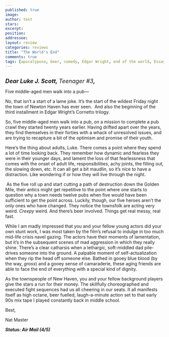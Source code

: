 ```yaml
---
published: true
image:
author: test 
stars: 
excerpt: 
position: 
addressee: 
layout: review
categories: reviews
title: "The World's End"
comments: true
tags: [apocalypose, beer, comedy, Edgar Wright, end of the world, Essays, Newton Haven, sci-fi, Simon Pegg, The World's End]
---
```

<div><p><span class="full-image-block ssNonEditable"><span><a href="/letters/2013/8/15/the-worlds-end.html"><img src="http://static.squarespace.com/static/5005f6bcc4aa41161b33e89e/5329cf1fe4b07c068ebf74de/5329cf1fe4b07c068ebf7891/1376594080008/The%20World's%20End.jpg" alt="" /></a></span></span></p>
<p><span style="font-size:130%;"><strong><em>Dear Luke J. Scott, </em></strong><em>Teenager #3<strong>,</strong></em></span></p>
<p>Five middle-aged men walk into a pub&mdash;</p>
<p>No, that isn&rsquo;t a start of a lame joke. It&rsquo;s the start of the wildest Friday night the town of Newton Haven has ever seen.&nbsp; And also the beginning of the third installment in Edgar Wright&rsquo;s Cornetto trilogy.</p>
<p>So, five middle-aged men walk into a pub, on a mission to complete a pub crawl they started twenty years earlier. Having drifted apart over the years, they find themselves in their forties with a whack of unresolved issues, and are trying to recapture a bit of the optimism and promise of their youth.</p>
<p>Here&rsquo;s the thing about adults, Luke. There comes a point where they spend a lot of time looking back. They remember how dynamic and fearless they were in their younger days, and lament the loss of that fearlessness that comes with the onset of adult life, responsibilities, achy joints, the filling out, the slowing down, etc. It can all get a bit maudlin, so it&rsquo;s nice to have a distraction. Like wondering if or how they will live through the night.</p>
<p>&nbsp;As the five roll up and start cutting a path of destruction down the Golden Mile, their antics might get repetitive to the point where one starts to question why a town needs twelve pubs when five would have been sufficient to get the point across. Luckily, though, our five heroes aren&rsquo;t the only ones who have changed. They notice the townsfolk are acting very weird. <em>Creepy </em>weird. And there&rsquo;s beer involved. Things get real messy, real fast.</p>
<p>While I am madly impressed that you and your fellow young actors did your own stunt work, I was most taken by the film&rsquo;s refusal to indulge in too much mid-life crisis navel gazing. The actors have their moments of lamentation, but it&rsquo;s in the subsequent scenes of mad aggression in which they really shine. There&rsquo;s a clear catharsis when a lethargic, soft-middled dad pile-drives someone into the ground. A palpable moment of self-actualization when they rip the head off someone else. Bathed in gooey blue blood (by the way, <em>gross</em>) and a gooey sense of camaraderie, these aging friends are able to face the end of everything with a special kind of dignity.</p>
<p>As the townspeople of New Haven, you and your fellow background players give the stars a run for their money. The skillfully choreographed and executed fight sequences had us all cheering in our seats. It all manifests itself as high octane, beer fuelled, laugh-a-minute action set to that early 90s mix tape I played constantly back in middle school.</p>
<p>Best,</p>
<p>Nat Master</p>
<p><strong><em>Status: Air Mail (4/5)</em></strong></p></div>

